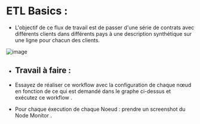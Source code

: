 # ETL Basics :

- L'objectif de ce flux de travail est de passer d'une série de contrats avec différents clients dans différents pays à une description synthétique sur une ligne pour chacun des clients.

![image](https://user-images.githubusercontent.com/123749462/225282716-31c4ee3e-cd20-4bfb-82e4-f109eb4cf9b4.png)

- ## **Travail à faire :**

- Essayez de réaliser ce workflow avec la configuration de chaque nœud en fonction de ce qui est demandé dans le graphe ci-dessus et exécutez ce workflow .
- Pour chaque éxecution de chaque Noeud : prendre un screenshot du Node Monitor .
